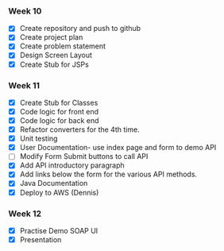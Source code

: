 
### Week 10
- [X] Create repository and push to github
- [X] Create project plan
- [X] Create problem statement
- [X] Design Screen Layout
- [X] Create Stub for JSPs
### Week 11
- [X] Create Stub for Classes
- [X] Code logic for front end
- [X] Code logic for back end
- [X] Refactor converters for the 4th time.
- [X] Unit testing
- [X] User Documentation- use index page and form to demo API
- [ ] Modify Form Submit buttons to call API
- [X] Add API introductory paragraph
- [X] Add links below the form for the various API methods.
- [X] Java Documentation
- [X] Deploy to AWS (Dennis)
### Week 12
- [X] Practise Demo SOAP UI 
- [X] Presentation
